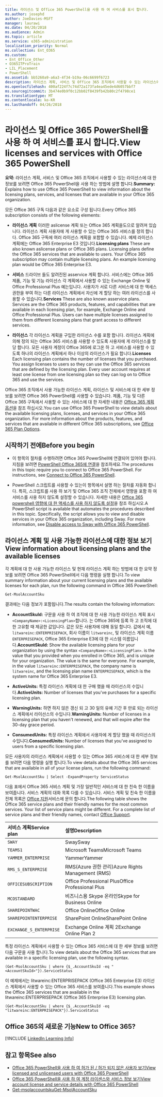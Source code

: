 ```yaml
---
title: 라이선스 및 Office 365 PowerShell을 사용 하 여 서비스를 표시 합니다.
ms.author: josephd
author: JoeDavies-MSFT
manager: laurawi
ms.date: 04/20/2018
ms.audience: Admin
ms.topic: article
ms.service: o365-administration
localization_priority: Normal
ms.collection: Ent_O365
ms.custom:
- Ent_Office_Other
- O365ITProTrain
- LIL_Placement
- PowerShell
ms.assetid: bb5260a9-a6a3-4f34-b19a-06c6699f6723
description: 라이선스 계획, 서비스 및 Office 365 조직에서 사용할 수 있는 라이선스에 대 한 정보를 보려면 Office 365 PowerShell을 사용 하는 방법에 설명 합니다.
ms.openlocfilehash: 400af224f7c74d72a173fa4ea45ede4d6057bbf7
ms.sourcegitcommit: 3b474e0b9f0c12bb02f8439fb42b80c2f4798ce1
ms.translationtype: MT
ms.contentlocale: ko-KR
ms.lasthandoff: 04/26/2018
---
```

# <a name="view-licenses-and-services-with-office-365-powershell"></a><span data-ttu-id="71b64-103">라이선스 및 Office 365 PowerShell을 사용 하 여 서비스를 표시 합니다.</span><span class="sxs-lookup"><span data-stu-id="71b64-103">View licenses and services with Office 365 PowerShell</span></span>

<span data-ttu-id="71b64-104">**요약:** 라이선스 계획, 서비스 및 Office 365 조직에서 사용할 수 있는 라이선스에 대 한 정보를 보려면 Office 365 PowerShell을 사용 하는 방법에 설명 합니다.</span><span class="sxs-lookup"><span data-stu-id="71b64-104">**Summary:** Explains how to use Office 365 PowerShell to view information about the licensing plans, services, and licenses that are available in your Office 365 organization.</span></span>
  
<span data-ttu-id="71b64-105">모든 Office 365 구독 다음과 같은 요소로 구성 됩니다.</span><span class="sxs-lookup"><span data-stu-id="71b64-105">Every Office 365 subscription consists of the following elements:</span></span>

- <span data-ttu-id="71b64-p101">**라이선스 계획** 이러한 aslicense 계획 또는 Office 365 계획을도으로 알려져 있습니다. 라이선스 계획 사용자에 게 사용할 수 있는 Office 365 서비스를 정의 합니다. Office 365 구독에 여러 라이선스 계획을 포함할 수 있습니다. 예제 라이선스 계획에는 Office 365 Enterprise E3 것입니다.</span><span class="sxs-lookup"><span data-stu-id="71b64-p101">**Licensing plans** These are also known aslicense plans or Office 365 plans. Licensing plans define the Office 365 services that are available to users. Your Office 365 subscription may contain multiple licensing plans. An example licensing plan would be Office 365 Enterprise E3.</span></span>
    
- <span data-ttu-id="71b64-p102">**서비스** 드라이브 들도 알려진된 asservice 계획 합니다. 서비스에는 Office 365 제품, 기능 및 기능 라이선스 각 계획에서 사용할 수 있는 Exchange Online 및 Office Professional Plus 예는입니다. 사용자가 서로 다른 서비스에 대 한 액세스 권한을 부여 하는 다른 라이선스 계획에서 자신에 게 할당 하는 여러 라이선스를 사용할 수 있습니다.</span><span class="sxs-lookup"><span data-stu-id="71b64-p102">**Services** These are also known asservice plans. Services are the Office 365 products, features, and capabilities that are available in each licensing plan, for example, Exchange Online and Office Professional Plus. Users can have multiple licenses assigned to them from different licensing plans that grant access to different services.</span></span>
    
- <span data-ttu-id="71b64-p103">**라이선스** 각 라이선스 계획을 구입한 라이선스 수를 포함 합니다. 라이선스 계획에 의해 정의 되는 Office 365 서비스를 사용할 수 있도록 사용자에 게 라이선스를 할당 합니다. 모든 사용자 계정이 Office 365에 로그온 하 고 서비스를 사용할 수 있도록 하나의 라이선스 계획에서 하나 이상의 라이선스가 필요 합니다.</span><span class="sxs-lookup"><span data-stu-id="71b64-p103">**Licenses** Each licensing plan contains the number of licenses that you purchased. You assign licenses to users so they can use the Office 365 services that are defined by the licensing plan. Every user account requires at least one license from one licensing plan so they can log on to Office 365 and use the services.</span></span>
    
<span data-ttu-id="71b64-p104">Office 365 조직에서 사용 가능한 라이선스 계획, 라이선스 및 서비스에 대 한 세부 정보를 보려면 Office 365 PowerShell를 사용할 수 있습니다. 제품, 기능 및 다른 Office 365 구독에서 사용할 수 있는 서비스에 대 한 자세한 내용은 [Office 365 계획 옵션](https://go.microsoft.com/fwlink/p/?LinkId=691147)을 참조 하십시오.</span><span class="sxs-lookup"><span data-stu-id="71b64-p104">You can use Office 365 PowerShell to view details about the available licensing plans, licenses, and services in your Office 365 organization. For more information about the products, features, and services that are available in different Office 365 subscriptions, see [Office 365 Plan Options](https://go.microsoft.com/fwlink/p/?LinkId=691147).</span></span>

## <a name="before-you-begin"></a><span data-ttu-id="71b64-118">시작하기 전에</span><span class="sxs-lookup"><span data-stu-id="71b64-118">Before you begin</span></span>

- <span data-ttu-id="71b64-p105">이 항목의 절차를 수행하려면 Office 365 PowerShell에 연결되어 있어야 합니다. 지침을 보려면 [PowerShell Office 365에 연결](connect-to-office-365-powershell.md)을 참조하세요.</span><span class="sxs-lookup"><span data-stu-id="71b64-p105">The procedures in this topic require you to connect to Office 365 PowerShell. For instructions, see [Connect to Office 365 PowerShell](connect-to-office-365-powershell.md).</span></span>
    
- <span data-ttu-id="71b64-p106">PowerShell 스크립트를 사용할 수 있는이 항목에서 설명 하는 절차를 자동화 합니다. 특히, 스크립트를 사용 하 보기 및 Office 365 조직 전체에서 영향을 포함 하 여 서비스를 사용 하지 않도록 설정할 수 있습니다. 자세한 내용은 [Office 365 powershell 영향에 대 한 액세스를 사용 하지 않도록 설정](disable-access-to-sway-with-office-365-powershell.md)을 참조 하십시오.</span><span class="sxs-lookup"><span data-stu-id="71b64-p106">A PowerShell script is available that automates the procedures described in this topic. Specifically, the script allows you to view and disable services in your Office 365 organization, including Sway. For more information, see [Disable access to Sway with Office 365 PowerShell](disable-access-to-sway-with-office-365-powershell.md).</span></span>
    
## <a name="view-information-about-licensing-plans-and-the-available-licenses"></a><span data-ttu-id="71b64-124">라이선스 계획 및 사용 가능한 라이선스에 대한 정보 보기</span><span class="sxs-lookup"><span data-stu-id="71b64-124">View information about licensing plans and the available licenses</span></span>

<span data-ttu-id="71b64-125">각 계획에 대 한 사용 가능한 라이선스 및 현재 라이선스 계획 하는 방법에 대 한 요약 정보를 보려면 Office 365 PowerShell에서 다음 명령을 실행 합니다.</span><span class="sxs-lookup"><span data-stu-id="71b64-125">To view summary information about your current licensing plans and the available licenses for each plan, run the following command in Office 365 PowerShell:</span></span>
  
```
Get-MsolAccountSku
```

<span data-ttu-id="71b64-126">결과에는 다음 정보가 포함됩니다.</span><span class="sxs-lookup"><span data-stu-id="71b64-126">The results contain the following information:</span></span>
  
- <span data-ttu-id="71b64-p107">**AccountSkuId:** 구문을 사용 하 여 조직에 대 한 사용 가능한 라이선스 계획 표시 `<CompanyName>:<LicensingPlan>`합니다.  _<CompanyName>_ 는 Office 365에 등록 하 고 조직에 대 한 고유함 때 제공한 값입니다. _<LicensingPlan>_ 값은 모든 사용자에 대해 동일 합니다. 값에서 예, `litwareinc:ENTERPRISEPACK`, 회사 이름이 `litwareinc`, 및 라이선스 계획 이름 `ENTERPRISEPACK`, Office 365 Enterprise E3에 대 한 시스템 이름입니다.</span><span class="sxs-lookup"><span data-stu-id="71b64-p107">**AccountSkuId:** Show the available licensing plans for your organization by using the syntax `<CompanyName>:<LicensingPlan>`.  _<CompanyName>_ is the value that you provided when you enrolled in Office 365, and is unique for your organization. The _<LicensingPlan>_ value is the same for everyone. For example, in the value `litwareinc:ENTERPRISEPACK`, the company name is  `litwareinc`, and the licensing plan name  `ENTERPRISEPACK`, which is the system name for Office 365 Enterprise E3.</span></span>
    
- <span data-ttu-id="71b64-131">**ActiveUnits:** 특정 라이선스 계획에 대 한 구매 했을 때 라이선스의 수입니다.</span><span class="sxs-lookup"><span data-stu-id="71b64-131">**ActiveUnits:** Number of licenses that you've purchases for a specific licensing plan.</span></span>
    
- <span data-ttu-id="71b64-132">**WarningUnits:** 하면 하지 않은 갱신 되 고 30 일의 유예 기간 후 만료 되는 라이선스 계획에서 라이선스의 수입니다.</span><span class="sxs-lookup"><span data-stu-id="71b64-132">**WarningUnits:** Number of licenses in a licensing plan that you haven't renewed, and that will expire after the 30-day grace period.</span></span>
    
- <span data-ttu-id="71b64-133">**ConsumedUnits:** 특정 라이선스 계획에서 사용자에 게 할당 했을 때 라이선스의 수입니다.</span><span class="sxs-lookup"><span data-stu-id="71b64-133">**ConsumedUnits:** Number of licenses that you've assigned to users from a specific licensing plan.</span></span>
    
<span data-ttu-id="71b64-134">모든 사용자의 라이선스 계획에서 사용할 수 있는 Office 365 서비스에 대 한 세부 정보를 보려면 다음 명령을 실행 합니다.</span><span class="sxs-lookup"><span data-stu-id="71b64-134">To view details about the Office 365 services that are available in all of your license plans, run the following command:</span></span>
  
```
Get-MsolAccountSku | Select -ExpandProperty ServiceStatus
```

<span data-ttu-id="71b64-p108">다음 표에서 Office 365 서비스 계획 및 가장 일반적인 서비스에 대 한 친숙 한 이름을 보여줍니다. 서비스 계획의 대화 목록 다를 수 있습니다. 서비스 계획 및 친숙 한 이름을 전체 목록은 [Office 지원](https://support.office.com/home/contact)서비스에 문의 합니다.</span><span class="sxs-lookup"><span data-stu-id="71b64-p108">The following table shows the Office 365 service plans and their friendly names for the most common services. Your list of service plans might be different. For a complete list of service plans and their friendly names, contact [Office Support](https://support.office.com/home/contact).</span></span>
  
|<span data-ttu-id="71b64-138">**서비스 계획**</span><span class="sxs-lookup"><span data-stu-id="71b64-138">**Service plan**</span></span>|<span data-ttu-id="71b64-139">**설명**</span><span class="sxs-lookup"><span data-stu-id="71b64-139">**Description**</span></span>|
|:-----|:-----|
| `SWAY` <br/> |<span data-ttu-id="71b64-140">Sway</span><span class="sxs-lookup"><span data-stu-id="71b64-140">Sway</span></span>  <br/> |
| `TEAMS1` <br/> |<span data-ttu-id="71b64-141">Microsoft Teams</span><span class="sxs-lookup"><span data-stu-id="71b64-141">Microsoft Teams</span></span>  <br/> |
| `YAMMER_ENTERPRISE` <br/> |<span data-ttu-id="71b64-142">Yammer</span><span class="sxs-lookup"><span data-stu-id="71b64-142">Yammer</span></span>  <br/> |
| `RMS_S_ENTERPRISE` <br/> |<span data-ttu-id="71b64-143">RMS(Azure 권한 관리)</span><span class="sxs-lookup"><span data-stu-id="71b64-143">Azure Rights Management (RMS)</span></span>  <br/> |
| `OFFICESUBSCRIPTION` <br/> |<span data-ttu-id="71b64-144">Office Professional Plus</span><span class="sxs-lookup"><span data-stu-id="71b64-144">Office Professional Plus</span></span>  <br/> |
| `MCOSTANDARD` <br/> |<span data-ttu-id="71b64-145">비즈니스용 Skype 온라인</span><span class="sxs-lookup"><span data-stu-id="71b64-145">Skype for Business Online</span></span>  <br/> |
| `SHAREPOINTWAC` <br/> |<span data-ttu-id="71b64-146">Office Online</span><span class="sxs-lookup"><span data-stu-id="71b64-146">Office Online</span></span>  <br/> |
| `SHAREPOINTENTERPRISE` <br/> |<span data-ttu-id="71b64-147">SharePoint Online</span><span class="sxs-lookup"><span data-stu-id="71b64-147">SharePoint Online</span></span>  <br/> |
| `EXCHANGE_S_ENTERPRISE` <br/> |<span data-ttu-id="71b64-148">Exchange Online 계획 2</span><span class="sxs-lookup"><span data-stu-id="71b64-148">Exchange Online Plan 2</span></span>  <br/> |
   
<span data-ttu-id="71b64-149">특정 라이선스 계획에서 사용할 수 있는 Office 365 서비스에 대 한 세부 정보를 보려면 다음 구문을 사용 합니다.</span><span class="sxs-lookup"><span data-stu-id="71b64-149">To view details about the Office 365 services that are available in a specific licensing plan, use the following syntax.</span></span>
  
```
(Get-MsolAccountSku | where {$_.AccountSkuId -eq "<AccountSkuId>"}).ServiceStatus
```

<span data-ttu-id="71b64-150">이 예제에서는 litwareinc:ENTERPRISEPACK (Office 365 Enterprise E3) 라이선스 계획에서 사용할 수 있는 Office 365 서비스를 보여줍니다.</span><span class="sxs-lookup"><span data-stu-id="71b64-150">This example shows the Office 365 services that are available in the  litwareinc:ENTERPRISEPACK (Office 365 Enterprise E3) licensing plan.</span></span>
  
```
(Get-MsolAccountSku | where {$_.AccountSkuId -eq "litwareinc:ENTERPRISEPACK"}).ServiceStatus
```

## <a name="new-to-office-365"></a><span data-ttu-id="71b64-151">Office 365의 새로운 기능</span><span class="sxs-lookup"><span data-stu-id="71b64-151">New to Office 365?</span></span>

[!INCLUDE [LinkedIn Learning Info](../common/office/linkedin-learning-info.md)]
   
## <a name="see-also"></a><span data-ttu-id="71b64-152">참고 항목</span><span class="sxs-lookup"><span data-stu-id="71b64-152">See also</span></span>

- [<span data-ttu-id="71b64-153">Office 365 PowerShell을 사용 하 여 허가 된 / 허가 되지 않은 사용자 보기</span><span class="sxs-lookup"><span data-stu-id="71b64-153">View licensed and unlicensed users with Office 365 PowerShell</span></span>](view-licensed-and-unlicensed-users-with-office-365-powershell.md)
- [<span data-ttu-id="71b64-154">Office 365 PowerShell을 사용 하 여 계정 라이센스와 서비스 정보 보기</span><span class="sxs-lookup"><span data-stu-id="71b64-154">View account license and service details with Office 365 PowerShell</span></span>](view-account-license-and-service-details-with-office-365-powershell.md)
- [<span data-ttu-id="71b64-155">Get-msolaccountsku</span><span class="sxs-lookup"><span data-stu-id="71b64-155">Get-MsolAccountSku</span></span>](https://go.microsoft.com/fwlink/p/?LinkId=691549)

